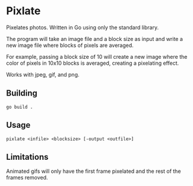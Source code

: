 # Pixlate

Pixelates photos.
Written in Go using only the standard library.

The program will take an image file and a block size as input
and write a new image file where blocks of pixels are averaged.

For example, passing a block size of 10 will create a new image
where the color of pixels in 10x10 blocks is averaged,
creating a pixelating effect.

Works with jpeg, gif, and png.

## Building

`go build .`

## Usage

`pixlate <infile> <blocksize> [-output <outfile>]`

## Limitations

Animated gifs will only have the first frame pixelated
and the rest of the frames removed.

